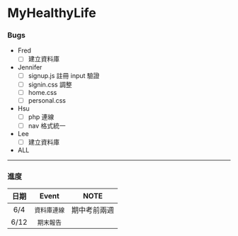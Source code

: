 # MyHealthyLife

### Bugs

* Fred
  - [ ] 建立資料庫

* Jennifer
  - [ ] signup.js 註冊 input 驗證
  - [ ] signin.css 調整
  - [ ] home.css 
  - [ ] personal.css

* Hsu
  - [ ] php 連線
  - [ ] nav 格式統一

* Lee
  - [ ] 建立資料庫

* ALL
  

******
### 進度

| 日期           | Event          | NOTE          |
| :-------------:|:-------------:|:-------------:
| 6/4          |   `資料庫連線`   | 期中考前兩週    |
| 6/12          |   `期末報告`     |               |
